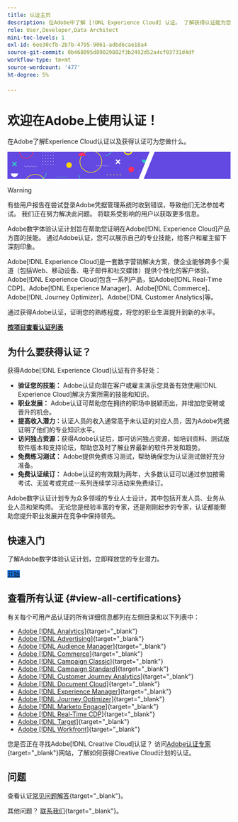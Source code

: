 ```yaml
---
title: 认证主页
description: 在Adobe中了解 [!DNL Experience Cloud] 认证。 了解获得认证能为您做什么。
role: User,Developer,Data Architect
mini-toc-levels: 1
exl-id: 6ee30cfb-2b7b-4795-9061-adbd6cae18a4
source-git-commit: 0b468095d89029882f3b2492d52a4cf03731d4df
workflow-type: tm+mt
source-wordcount: '477'
ht-degree: 5%

---
```


# 欢迎在Adobe上使用认证！

在Adobe了解Experience Cloud认证以及获得认证可为您做什么。

![横幅](/help/certifications/assets/home_banner_smallwide.png)

>[!WARNING]
>
>有些用户报告在尝试登录Adobe凭据管理系统时收到错误，导致他们无法参加考试。 我们正在努力解决此问题。 将联系受影响的用户以获取更多信息。


Adobe数字体验认证计划旨在帮助您证明在Adobe[!DNL Experience Cloud]产品方面的技能。 通过Adobe认证，您可以展示自己的专业技能，给客户和雇主留下深刻印象。

Adobe[!DNL Experience Cloud]是一套数字营销解决方案，使企业能够跨多个渠道（包括Web、移动设备、电子邮件和社交媒体）提供个性化的客户体验。 Adobe[!DNL Experience Cloud]包含一系列产品，如Adobe[!DNL Real-Time CDP]、Adobe[!DNL Experience Manager]、Adobe[!DNL Commerce]、Adobe[!DNL Journey Optimizer]、Adobe[!DNL Customer Analytics]等。

通过获得Adobe认证，证明您的熟练程度，将您的职业生涯提升到新的水平。

[**按项目查看认证列表**](#view-all-certifications)

## 为什么要获得认证？

获得Adobe[!DNL Experience Cloud]认证有许多好处：

* **验证您的技能：** Adobe认证向潜在客户或雇主演示您具备有效使用[!DNL Experience Cloud]解决方案所需的技能和知识。
* **职业发展：** Adobe认证可帮助您在拥挤的职场中脱颖而出，并增加您受聘或晋升的机会。
* **提高收入潜力：**&#x200B;认证人员的收入通常高于未认证的对应人员，因为Adobe凭据证明了他们的专业知识水平。
* **访问独占资源：**&#x200B;获得Adobe认证后，即可访问独占资源，如培训资料、测试版软件版本和支持论坛，帮助您及时了解业界最新的软件开发和趋势。
* **免费练习测试：** Adobe提供免费练习测试，帮助确保您为认证测试做好充分准备。
* **免费认证续订：** Adobe认证的有效期为两年，大多数认证可以通过参加按需考试、无监考或完成一系列连续学习活动来免费续订。

Adobe数字认证计划专为众多领域的专业人士设计，其中包括开发人员、业务从业人员和架构师。 无论您是经验丰富的专家，还是刚刚起步的专家，认证都能帮助您提升职业发展并在竞争中保持领先。

## 快速入门

了解Adobe数字体验认证计划，立即释放您的专业潜力。

<a href="https://experienceleague.adobe.com/docs/certification/certification/getting-started.html" target="_blank" class="spectrum-Button spectrum-Button--fill spectrum-Button--accent spectrum-Button--sizeM is-margin-bottom-big-big at-element-click-tracking" style="background-color:#1473E6"><span class="spectrum-Button-label has-no-wrap">开始</span></a>

## 查看所有认证 {#view-all-certifications}

有关每个可用产品认证的所有详细信息都列在左侧目录和以下列表中：

* [Adobe [!DNL Analytics]](/help/certifications/aa/aa-overview.md){target="_blank"}
* [Adobe [!DNL Advertising]](/help/certifications/aac/aac-overview.md){target="_blank"}
* [Adobe [!DNL Audience Manager]](/help/certifications/aam/aam-overview.md){target="_blank"}
* [Adobe [!DNL Commerce]](/help/certifications/ac/ac-overview.md){target="_blank"}
* [Adobe [!DNL Campaign Classic]](/help/certifications/acc/acc-overview.md){target="_blank"}
* [Adobe [!DNL Campaign Standard]](/help/certifications/acs/acs-overview.md){target="_blank"}
* [Adobe [!DNL Customer Journey Analytics]](/help/certifications/acja/acja-overview.md){target="_blank"}
* [Adobe [!DNL Document Cloud]](/help/certifications/adc/adc-overview.md){target="_blank"}
* [Adobe [!DNL Experience Manager]](/help/certifications/aem/aem-overview.md){target="_blank"}
* [Adobe [!DNL Journey Optimizer]](/help/certifications/ajo/ajo-overview.md){target="_blank"}
* [Adobe [!DNL Marketo Engage]](/help/certifications/ame/ame-overview.md){target="_blank"}
* [Adobe [!DNL Real-Time CDP]](/help/certifications/rtcdp/rtcdp-overview.md){target="_blank"}
* [Adobe [!DNL Target]](/help/certifications/at/at-overview.md){target="_blank"}
* [Adobe [!DNL Workfront]](/help/certifications/aw/aw-overview.md){target="_blank"}

您是否正在寻找Adobe[!DNL Creative Cloud]认证？ 访问[Adobe认证专家](https://certifiedprofessional.adobe.com/en/home){target="_blank"}网站，了解如何获得Creative Cloud计划的认证。

## 问题

查看认证[常见问题解答](https://experienceleague.adobe.com/docs/certification/certification/faq.html){target="_blank"}。

其他问题？ [联系我们](mailto:certif@adobe.com){target="_blank"}。